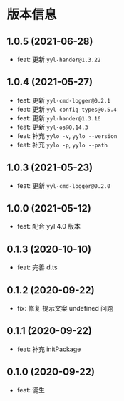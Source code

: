 # 版本信息
## 1.0.5 (2021-06-28)
* feat: 更新 `yyl-hander@1.3.22`

## 1.0.4 (2021-05-27)
* feat: 更新 `yyl-cmd-logger@0.2.1`
* feat: 更新 `yyl-config-types@0.5.4`
* feat: 更新 `yyl-hander@1.3.16`
* feat: 更新 `yyl-os@0.14.3`
* feat: 补充 `yylo -v`, `yylo --version`
* feat: 补充 `yylo -p`, `yylo --path`
## 1.0.3 (2021-05-23)
* feat: 更新 `yyl-cmd-logger@0.2.0`
## 1.0.0 (2021-05-12)
* feat: 配合 yyl 4.0 版本
## 0.1.3 (2020-10-10)
* feat: 完善 d.ts
## 0.1.2 (2020-09-22)
* fix: 修复 提示文案 undefined 问题

## 0.1.1 (2020-09-22)
* feat: 补充 initPackage
## 0.1.0 (2020-09-22)
* feat: 诞生